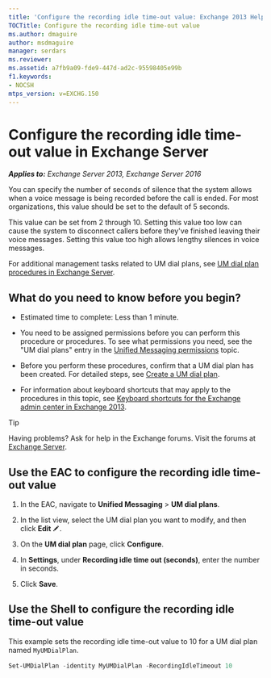 ```yaml
---
title: 'Configure the recording idle time-out value: Exchange 2013 Help'
TOCTitle: Configure the recording idle time-out value
ms.author: dmaguire
author: msdmaguire
manager: serdars
ms.reviewer:
ms.assetid: a7fb9a09-fde9-447d-ad2c-95598405e99b
f1.keywords:
- NOCSH
mtps_version: v=EXCHG.150
---
```


# Configure the recording idle time-out value in Exchange Server

_**Applies to:** Exchange Server 2013, Exchange Server 2016_

You can specify the number of seconds of silence that the system allows when a voice message is being recorded before the call is ended. For most organizations, this value should be set to the default of 5 seconds.

This value can be set from 2 through 10. Setting this value too low can cause the system to disconnect callers before they've finished leaving their voice messages. Setting this value too high allows lengthy silences in voice messages.

For additional management tasks related to UM dial plans, see [UM dial plan procedures in Exchange Server](um-dial-plan-procedures-exchange-2013-help.md).

## What do you need to know before you begin?

- Estimated time to complete: Less than 1 minute.

- You need to be assigned permissions before you can perform this procedure or procedures. To see what permissions you need, see the "UM dial plans" entry in the [Unified Messaging permissions](unified-messaging-permissions-exchange-2013-help.md) topic.

- Before you perform these procedures, confirm that a UM dial plan has been created. For detailed steps, see [Create a UM dial plan](create-um-dial-plan-exchange-2013-help.md).

- For information about keyboard shortcuts that may apply to the procedures in this topic, see [Keyboard shortcuts for the Exchange admin center in Exchange 2013](keyboard-shortcuts-in-the-exchange-admin-center-2013-help.md).

> [!TIP]
> Having problems? Ask for help in the Exchange forums. Visit the forums at [Exchange Server](https://go.microsoft.com/fwlink/p/?linkId=60612).

## Use the EAC to configure the recording idle time-out value

1. In the EAC, navigate to **Unified Messaging** \> **UM dial plans**.

2. In the list view, select the UM dial plan you want to modify, and then click **Edit** ![Edit icon](images/ITPro_EAC_EditIcon.gif).

3. On the **UM dial plan** page, click **Configure**.

4. In **Settings**, under **Recording idle time out (seconds)**, enter the number in seconds.

5. Click **Save**.

## Use the Shell to configure the recording idle time-out value

This example sets the recording idle time-out value to 10 for a UM dial plan named `MyUMDialPlan`.

```powershell
Set-UMDialPlan -identity MyUMDialPlan -RecordingIdleTimeout 10
```
